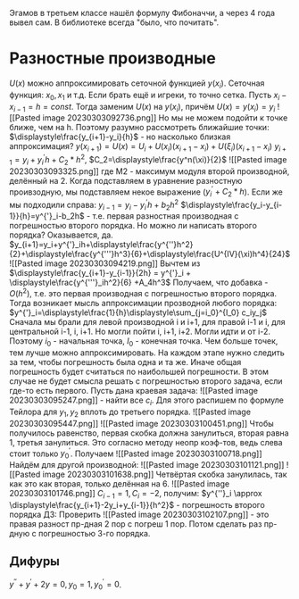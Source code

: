 Эгамов в третьем классе нашёл формулу Фибоначчи, а через 4 года вывел сам. В библиотеке всегда "было, что почитать".
# Разностные производные
$U(x)$ можно аппроксимировать сеточной функцией $y(x_i)$.
Сеточная функция: $x_0, x_1$ и т.д. Если брать ещё и игреки, то точно сетка. Пусть $x_i-x_{i-1}=h=const$. Тогда заменим  $U(x)$ на $y(x_i)$, причём $U(x)= y(x_i) = y_i$
![[Pasted image 20230303092736.png]]
Но мы не можем подойти к точке ближе, чем на h. Поэтому разумно рассмотреть ближайшие точки:
$\displaystyle\frac{y_{i+1}-y_i}{h}$ - но насколько близкая аппроксимация?
$y(x_{i+1}) = U(x)= U_i+U(x_i)(x_{i+1}-x_i)+U(\xi_i)(x_{i+1}-x_i)$
$y_{i+1}=y_i+y^{'}_i h+C_2*h^2$, $C_2=\displaystyle\frac{y^n(\xi)}{2}$
![[Pasted image 20230303093325.png]]
где M2 - максимум модуля второй производной, делённый на 2.
Когда подставляем в уравнение разностную проивзодную, мы подставляем некое выражение ($y^{'}_i+C_2*h$). Если же мы подходили справа: $y_{i-1}=y_i-y^{'}_ih+b_2h^2$
$\displaystyle\frac{y_i-y_{i-1}}{h}=y^{'}_i-b_2h$ - т.е. первая разностная производная с погрешностью второго порядка. Но можно ли написать второго порядка? Оказывается, да.
$y_{i+1}=y_i+y^{'}_ih+\displaystyle\frac{y^{''}h^2}{2}+\displaystyle\frac{y^{'''}h^3}{6}+\displaystyle\frac{U^{IV}(\xi)h^4}{24}$
![[Pasted image 20230303094219.png]]
Вычтем из $\displaystyle\frac{y_{i+1}-y_{i-1}}{2h} = y^{'}_i + \displaystyle\frac{y^{'''}_ih^2}{6} +A_4h^3$
Получаем, что добавка - $O(h^2)$, т.е. это первая производная с погрешностью второго порядка. Тогда возникает мысль аппроксимации прозводной любого порядка:
$y^{'}_i=\displaystyle\frac{1}{h}\displaystyle\sum_{j=i_0}^{I_0} c_iy_j$
Сначала мы брали для левой производной i и i+1, для правой i-1 и i, для центральной i-1, i, i+1. Но могли пойти i, i+1, i+2. Могли идти и от i-2. Поэтому $i_0$ - начальная точка, $I_0$ - конечная точка. Чем больше точек, тем лучше можно аппроксимировать.
На каждом этапе нужно следить за тем, чтобы погрешность была одна и та же. Иначе общая погрешность будет считаться по наибольшей погрешности. В этом случае не будет смысла решать с погрешностью второго задача, если где-то есть первого.
Пусть дана краевая задача: ![[Pasted image 20230303095247.png]] - найти все $c_i$. Для этого распишем по формуле Тейлора для $y_1, y_2$ вплоть до третьего порядка. 
![[Pasted image 20230303095447.png]]
![[Pasted image 20230303100451.png]]
Чтобы получилось равенство, первая скобка должна занулиться, вторая равна 1, третья занулиться. Это согласно методу неопр коэф-тов, ведь слева стоит только $y^{'}_0$. Получаем ![[Pasted image 20230303100718.png]]
Найдём для другой производной:
![[Pasted image 20230303101121.png]]
![[Pasted image 20230303101638.png]]
Четвёртая скобка занулилась, так как это как вторая, только делённая на 6.
![[Pasted image 20230303101746.png]]
$C_{i-1}=1, C_i=-2$, получим:
$y^{''}_i \approx \displaystyle\frac{y_{i+1}-2y_i+y_{i-1}}{h^2}$ - погрешность второго порядка
ДЗ:
Проверить ![[Pasted image 20230303102107.png]] - это правая разност пр-дная 2 пор с погреш 1 пор. 
Потом сделать раз пр-дную с погрешностью 3-го порядка.
## Дифуры
$y^{''}+y^{'}+2y=0, y_0=1, y^{'}_0=0$. 

